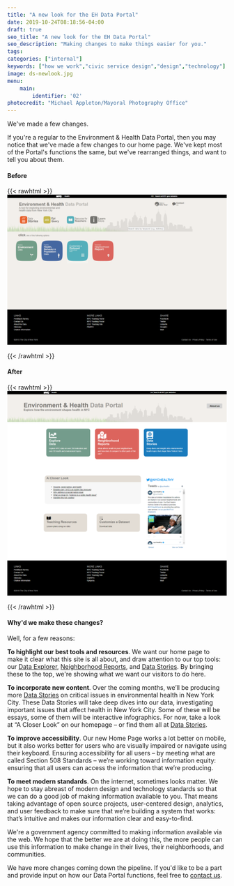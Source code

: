 ```yaml
---
title: "A new look for the EH Data Portal"
date: 2019-10-24T08:18:56-04:00
draft: true
seo_title: "A new look for the EH Data Portal"
seo_description: "Making changes to make things easier for you."
tags: 
categories: ["internal"]
keywords: ["how we work","civic service design","design","technology"]
image: ds-newlook.jpg
menu:
    main:
        identifier: '02'
photocredit: "Michael Appleton/Mayoral Photography Office"
---
```


We've made a few changes.

If you're a regular to the Environment & Health Data Portal, then you may notice that we've made a few changes to our home page. We've kept most of the Portal's functions the same, but we've rearranged things, and want to tell you about them.

#### Before
{{< rawhtml >}}
<img src="newlook1.png" alt="The previous Environment and Health Data Portal home page">

{{< /rawhtml >}}



#### After
{{< rawhtml >}}
<img src="newlook2.png" alt="The new Environment and Health Data Portal home page">

{{< /rawhtml >}}



#### Why'd we make these changes?
Well, for a few reasons:

**To highlight our best tools and resources**. We want our home page to make it clear what this site is all about, and draw attention to our top tools: our [Data Explorer](/data-explorer), [Neighborhood Reports](/neighborhood-reports), and [Data Stories](/data-stories). By bringing these to the top, we're showing what we want our visitors to do here.

**To incorporate new content**. Over the coming months, we’ll be producing more [Data Stories](/data-stories) on critical issues in environmental health in New York City. These Data Stories will take deep dives into our data, investigating important issues that affect health in New York City. Some of these will be essays, some of them will be interactive infographics. For now, take a look at “A Closer Look” on our homepage – or find them all at [Data Stories](/data-stories).

**To improve accessibility**. Our new Home Page works a lot better on mobile, but it also works better for users who are visually impaired or navigate using their keyboard. Ensuring accessibility for all users – by meeting what are called Section 508 Standards – we’re working toward information equity: ensuring that all users can access the information that we’re producing.

**To meet modern standards**. On the internet, sometimes looks matter. We hope to stay abreast of modern design and technology standards so that we can do a good job of making information available to you. That means taking advantage of open source projects, user-centered design, analytics, and user feedback to make sure that we’re building a system that works: that’s intuitive and makes our information clear and easy-to-find.

We're a government agency committed to making information available via the web. We hope that the better we are at doing this, the more people can use this information to make change in their lives, their neighborhoods, and communities.

We have more changes coming down the pipeline. If you'd like to be a part and provide input on how our Data Portal functions, feel free to [contact us](mailto:tracking.portal@health.nyc.gov).

 